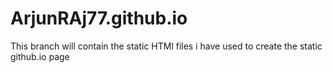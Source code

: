 # ArjunRAj77.github.io
 This branch will contain the static HTMl files i have used to create the static github.io page
